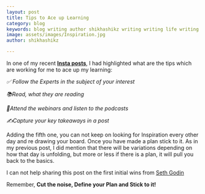 ```yaml
---
layout: post
title: Tips to Ace up Learning
category: blog
keywords: blog writing author shikhashikz writing writing life writing community dailyblogpostchallenge
image: assets/images/Inspiration.jpg
author: shikhashikz

---
```


In one of my recent **[Insta posts](https://www.instagram.com/novelistinaction/)**, I had highlighted what are the tips which are working for me to ace up my learning:

*✅ Follow the Experts in the subject of your interest*

*📚Read, what they are reading*

*🌟Attend the webinars and listen to the podcasts*

*✍️Capture your key takeaways in a post*

Adding the fifth one, you can not keep on looking for Inspiration every other day and re drawing your board. Once you have made a plan stick to it. As in my previous post, I did mention that there will be variations depending on how that day is unfolding, but more or less if there is a plan, it will pull you back to the basics.

I can not help sharing this post on the first initial wins from [Seth Godin](https://seths.blog/2018/10/the-first-1000-are-the-most-difficult/) 

Remember, **Cut the noise, Define your Plan and Stick to it!**

